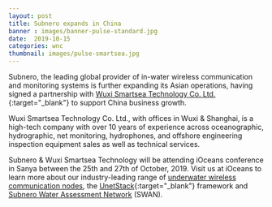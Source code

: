 ```yaml
---
layout: post
title: Subnero expands in China
banner : images/banner-pulse-standard.jpg
date:  2019-10-15
categories: wnc
thumbnail: images/pulse-smartsea.jpg
---
```


Subnero, the leading global provider of in-water wireless communication and monitoring systems is further expanding its Asian operations, having signed a partnership with [Wuxi Smartsea Technology Co. Ltd.](http://www.smartseatech.com/en/index.aspx){:target="_blank"} to support China business growth.

Wuxi Smartsea Technology Co. Ltd., with offices in Wuxi & Shanghai, is a high-tech company with over 10 years of experience across oceanographic, hydrographic, net monitoring, hydrophones, and offshore engineering inspection equipment sales as well as technical services.

Subnero & Wuxi Smartsea Technology will be attending iOceans conference in Sanya between the 25th and 27th of October, 2019. Visit us at iOceans to learn more about our industry-leading range of [underwater wireless communication nodes](https://subnero.com/products/modem.html), the [UnetStack](https://unetstack.net/){:target="_blank"} framework  and [Subnero Water Assessment Network](https://subnero.com/solutions/swan.html) (SWAN).
